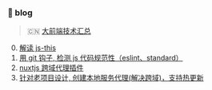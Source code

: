 ### :pushpin: blog
> :cn: [大前端技术汇总](https://github.com/gauseen/blog/issues/4)
0. [解读 js-this](https://github.com/gauseen/blog/issues/1)  
1. [用 git 钩子, 检测 js 代码规范性（eslint、standard）](https://github.com/gauseen/blog/issues/2)
2. [nuxtjs 跨域代理插件](https://github.com/gauseen/nuxt-proxy)
3. [针对老项目设计, 创建本地服务代理(解决跨域)，支持热更新](https://github.com/gauseen/blog/issues/3)
